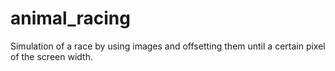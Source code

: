 # animal_racing
Simulation of a race by using images and offsetting them until a certain pixel of the screen width.
